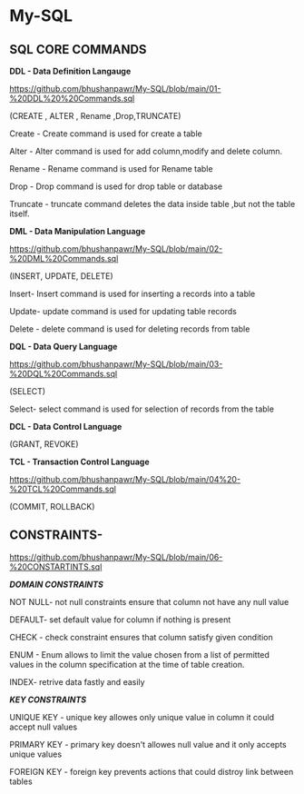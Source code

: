 # My-SQL

## SQL CORE COMMANDS

**DDL - Data Definition Langauge**

https://github.com/bhushanpawr/My-SQL/blob/main/01-%20DDL%20%20Commands.sql

(CREATE , ALTER , Rename ,Drop,TRUNCATE)

Create - Create command is used for create a table

Alter - Alter command is used for add column,modify and delete column.

Rename - Rename command is used for Rename table

Drop - Drop command is used for drop table or database

Truncate - truncate command deletes the data inside table ,but not the table itself.


**DML - Data Manipulation Language**

https://github.com/bhushanpawr/My-SQL/blob/main/02-%20DML%20Commands.sql

(INSERT, UPDATE, DELETE)

Insert- Insert command is used for inserting a records into a table

Update- update command is used for updating table records

Delete - delete command is used for deleting records from table

**DQL - Data Query Language**

https://github.com/bhushanpawr/My-SQL/blob/main/03-%20DQL%20Commands.sql

(SELECT)

Select- select command is used for selection of records from the table

**DCL - Data Control Language** 

(GRANT, REVOKE)

**TCL - Transaction Control Language**

https://github.com/bhushanpawr/My-SQL/blob/main/04%20-%20TCL%20Commands.sql

(COMMIT, ROLLBACK)





## CONSTRAINTS-

https://github.com/bhushanpawr/My-SQL/blob/main/06-%20CONSTARTINTS.sql

***DOMAIN CONSTRAINTS***

NOT NULL- not null constraints ensure that column not have any null value

DEFAULT- set default value for column if nothing is present

CHECK - check constraint ensures that column satisfy given condition

ENUM - Enum allows to limit the value chosen from a list of permitted values in the column specification at the time of table creation.

INDEX- retrive data fastly and easily


***KEY CONSTRAINTS***

UNIQUE KEY - unique key allowes only unique value in column it could accept null values

PRIMARY KEY - primary key doesn't allowes null value and it only accepts unique values

FOREIGN KEY - foreign key prevents actions that could distroy link between tables
